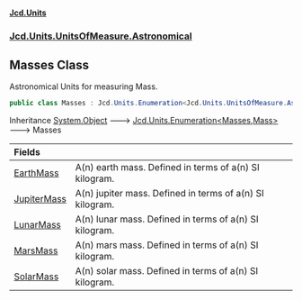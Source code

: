 #### [Jcd.Units](index.md 'index')
### [Jcd.Units.UnitsOfMeasure.Astronomical](Jcd.Units.UnitsOfMeasure.Astronomical.md 'Jcd.Units.UnitsOfMeasure.Astronomical')

## Masses Class

Astronomical Units for measuring Mass.

```csharp
public class Masses : Jcd.Units.Enumeration<Jcd.Units.UnitsOfMeasure.Astronomical.Masses, Jcd.Units.UnitTypes.Mass>
```

Inheritance [System.Object](https://docs.microsoft.com/en-us/dotnet/api/System.Object 'System.Object') &#129106; [Jcd.Units.Enumeration&lt;](Jcd.Units.Enumeration_TEnumeration,T_.md 'Jcd.Units.Enumeration<TEnumeration,T>')[Masses](Jcd.Units.UnitsOfMeasure.Astronomical.Masses.md 'Jcd.Units.UnitsOfMeasure.Astronomical.Masses')[,](Jcd.Units.Enumeration_TEnumeration,T_.md 'Jcd.Units.Enumeration<TEnumeration,T>')[Mass](Jcd.Units.UnitTypes.Mass.md 'Jcd.Units.UnitTypes.Mass')[&gt;](Jcd.Units.Enumeration_TEnumeration,T_.md 'Jcd.Units.Enumeration<TEnumeration,T>') &#129106; Masses

| Fields | |
| :--- | :--- |
| [EarthMass](Jcd.Units.UnitsOfMeasure.Astronomical.Masses.EarthMass.md 'Jcd.Units.UnitsOfMeasure.Astronomical.Masses.EarthMass') | A(n) earth mass. Defined in terms of a(n) SI kilogram. |
| [JupiterMass](Jcd.Units.UnitsOfMeasure.Astronomical.Masses.JupiterMass.md 'Jcd.Units.UnitsOfMeasure.Astronomical.Masses.JupiterMass') | A(n) jupiter mass. Defined in terms of a(n) SI kilogram. |
| [LunarMass](Jcd.Units.UnitsOfMeasure.Astronomical.Masses.LunarMass.md 'Jcd.Units.UnitsOfMeasure.Astronomical.Masses.LunarMass') | A(n) lunar mass. Defined in terms of a(n) SI kilogram. |
| [MarsMass](Jcd.Units.UnitsOfMeasure.Astronomical.Masses.MarsMass.md 'Jcd.Units.UnitsOfMeasure.Astronomical.Masses.MarsMass') | A(n) mars mass. Defined in terms of a(n) SI kilogram. |
| [SolarMass](Jcd.Units.UnitsOfMeasure.Astronomical.Masses.SolarMass.md 'Jcd.Units.UnitsOfMeasure.Astronomical.Masses.SolarMass') | A(n) solar mass. Defined in terms of a(n) SI kilogram. |
